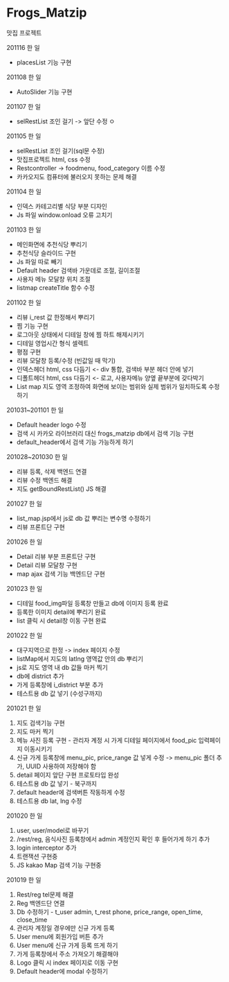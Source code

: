 # Frogs_Matzip
맛집 프로젝트

201116 한 일
- placesList 기능 구현

201108 한 일
- AutoSlider 기능 구현

201107 한 일
- selRestList 조인 걸기 -> 앞단 수정 ㅇ

201105 한 일
- selRestList 조인 걸기(sql문 수정)
- 맛집프로젝트 html, css 수정
- Restcontroller -> foodmenu, food_category 이름 수정
- 카카오지도 컴퓨터에 불러오지 못하는 문제 해결

201104 한 일
- 인덱스 카테고리별 식당 부분 디자인
- Js 파일 window.onload 오류 고치기

201103 한 일
- 메인화면에 추천식당 뿌리기
- 추천식당 슬라이드 구현 
- Js 파일 따로 빼기
- Default header 검색바 가운데로 조절, 길이조절
- 사용자 메뉴 모달창 위치 조절
- listmap createTitle 함수 수정

201102 한 일
- 리뷰 i_rest 값 한정해서 뿌리기
- 찜 기능 구현
- 로그아웃 상태에서 디테일 창에 찜 하트 해제시키기
- 디테일 영업시간 형식 셀렉트
- 평점 구현
- 리뷰 모달창 등록/수정 (빈값일 때 막기)
- 인덱스헤더 html, css 다듬기 <- div 통합, 검색바 부분 헤더 안에 넣기
- 디폴트헤더 html, css 다듬기 <- 로고, 사용자메뉴 양옆 끝부분에 갖다박기
- List map 지도 영역 조정하여 화면에 보이는 범위와 실제 범위가 일치하도록 수정하기

201031~201101 한 일
- Default header logo 수정
- 검색 시 카카오 라이브러리 대신 frogs_matzip db에서 검색 기능 구현
- default_header에서 검색 기능 가능하게 하기

201028~201030 한 일
- 리뷰 등록, 삭제 백엔드 연결
- 리뷰 수정 백엔드 해결
- 지도 getBoundRestList() JS 해결

201027 한 일
- list_map.jsp에서 js로 db 값 뿌리는 변수명 수정하기
- 리뷰 프론트단 구현

201026 한 일
- Detail 리뷰 부분 프론트단 구현
- Detail 리뷰 모달창 구현
- map ajax 검색 기능 백엔드단 구현

201023 한 일
- 디테일 food_img파일 등록창 만들고 db에 이미지 등록 완료
- 등록한 이미지 detail에 뿌리기 완료
- list 클릭 시 detail창 이동 구현 완료

201022 한 일
- 대구지역으로 한정 -> index 페이지 수정
- listMap에서 지도의 latlng 영역값 안의 db 뿌리기
- js로 지도 영역 내 db 값들 마커 찍기
- db에 district 추가
- 가게 등록창에 i_district 부분 추가
- 테스트용 db 값 넣기 (수성구까지)

201021 한 일
1. 지도 검색기능 구현
2. 지도 마커 찍기
3. 메뉴 사진 등록 구현 - 관리자 계정 시 가게 디테일 페이지에서 food_pic 입력페이지 이동시키기
4. 신규 가게 등록창에 menu_pic, price_range 값 넣게 수정 -> menu_pic 폴더 추가, UUID 사용하여 저장해야 함
5. detail 페이지 앞단 구현 프로토타입 완성
6. 테스트용 db 값 넣기 - 북구까지
7. default header에 검색버튼 작동하게 수정
8. 테스트용 db lat, lng 수정

201020 한 일
1. user, user/model로 바꾸기
2. /rest/reg, 음식사진 등록창에서 admin 계정인지 확인 후 들어가게 하기 추가
3. login interceptor 추가
4. 트랜잭션 구현중
5. JS kakao Map 검색 기능 구현중

201019 한 일
1. Rest/reg tel문제 해결
2. Reg 백엔드단 연결
3. Db  수정하기 - t_user admin, t_rest phone, price_range, open_time, close_time
4. 관리자 계정일 경우에만 신규 가게 등록
5. User menu에 회원가입 버튼 추가
6. User menu에 신규 가게 등록 뜨게 하기
7. 가게 등록창에서 주소 가져오기 해결해야
8. Logo 클릭 시 index 페이지로 이동 구현
9. Default header에 modal 수정하기
